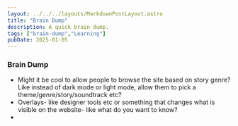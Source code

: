 ```yaml
---
layout: ../../../layouts/MarkdownPostLayout.astro
title: "Brain Dump"
description: A quick brain dump.
tags: ["brain-dump","Learning"]
pubDate: 2025-01-05
---
```

### Brain Dump

- Might it be cool to allow people to browse the site based on story genre? Like instead of dark mode or light mode, allow them to pick a theme/genre/story/soundtrack etc?
- Overlays- like designer tools etc or something that changes what is visible on the website- like what do you want to know?
- 